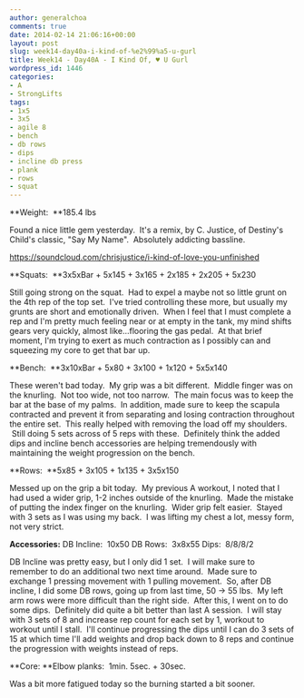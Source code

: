 ```yaml
---
author: generalchoa
comments: true
date: 2014-02-14 21:06:16+00:00
layout: post
slug: week14-day40a-i-kind-of-%e2%99%a5-u-gurl
title: Week14 - Day40A - I Kind Of, ♥ U Gurl
wordpress_id: 1446
categories:
- A
- StrongLifts
tags:
- 1x5
- 3x5
- agile 8
- bench
- db rows
- dips
- incline db press
- plank
- rows
- squat
---
```


**Weight:  **185.4 lbs

Found a nice little gem yesterday.  It's a remix, by C. Justice, of Destiny's Child's classic, "Say My Name".  Absolutely addicting bassline.

https://soundcloud.com/chrisjustice/i-kind-of-love-you-unfinished

**Squats:  **3x5xBar + 5x145 + 3x165 + 2x185 + 2x205 + 5x230

Still going strong on the squat.  Had to expel a maybe not so little grunt on the 4th rep of the top set.  I've tried controlling these more, but usually my grunts are short and emotionally driven.  When I feel that I must complete a rep and I'm pretty much feeling near or at empty in the tank, my mind shifts gears very quickly, almost like...flooring the gas pedal.  At that brief moment, I'm trying to exert as much contraction as I possibly can and squeezing my core to get that bar up.

**Bench:  **3x10xBar + 5x80 + 3x100 + 1x120 + 5x5x140

These weren't bad today.  My grip was a bit different.  Middle finger was on the knurling.  Not too wide, not too narrow.  The main focus was to keep the bar at the base of my palms.  In addition, made sure to keep the scapula contracted and prevent it from separating and losing contraction throughout the entire set.  This really helped with removing the load off my shoulders.  Still doing 5 sets across of 5 reps with these.  Definitely think the added dips and incline bench accessories are helping tremendously with maintaining the weight progression on the bench.

**Rows:  **5x85 + 3x105 + 1x135 + 3x5x150

Messed up on the grip a bit today.  My previous A workout, I noted that I had used a wider grip, 1-2 inches outside of the knurling.  Made the mistake of putting the index finger on the knurling.  Wider grip felt easier.  Stayed with 3 sets as I was using my back.  I was lifting my chest a lot, messy form, not very strict.

**Accessories:**
DB Incline:  10x50
DB Rows:  3x8x55
Dips:  8/8/8/2

DB Incline was pretty easy, but I only did 1 set.  I will make sure to remember to do an additional two next time around.  Made sure to exchange 1 pressing movement with 1 pulling movement.  So, after DB incline, I did some DB rows, going up from last time, 50 -> 55 lbs.  My left arm rows were more difficult than the right side.  After this, I went on to do some dips.  Definitely did quite a bit better than last A session.  I will stay with 3 sets of 8 and increase rep count for each set by 1, workout to workout until I stall.  I'll continue progressing the dips until I can do 3 sets of 15 at which time I'll add weights and drop back down to 8 reps and continue the progression with weights instead of reps.

**Core:
**Elbow planks:  1min. 5sec. + 30sec.

Was a bit more fatigued today so the burning started a bit sooner.
